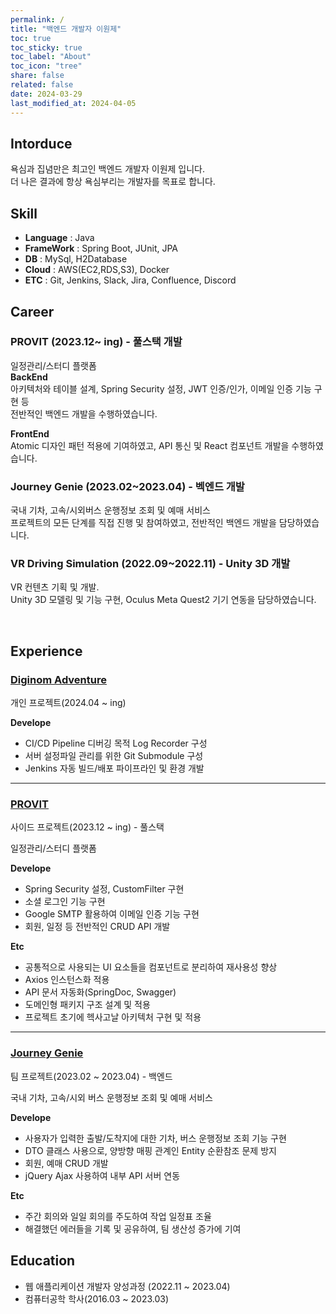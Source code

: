 ```yaml
---
permalink: /
title: "백엔드 개발자 이원제"
toc: true
toc_sticky: true
toc_label: "About"
toc_icon: "tree"
share: false
related: false
date: 2024-03-29
last_modified_at: 2024-04-05
---
```


<!-- Introduce -->

## Intorduce

욕심과 집념만은 최고인 백엔드 개발자 이원제 입니다.  
더 나은 결과에 항상 욕심부리는 개발자를 목표로 합니다.

<!-- 중학교 시절, 친구들의 얼굴로 모바일 퍼즐 게임을 만드는 친구를 보고 개발에 관심을 가지게 되었습니다.
컴퓨터공학과 졸업 후, 여러 강의와 사이드 프로젝트를 통해 역량을 키우는 중입니다. -->

<!-- 개발 이외에도 스무 살부터 여러번의 서비스업, 물류창고 등 다양한 일을 경험해왔습니다.
빠르게 적응하고 학습하는 것에 자신 있습니다. -->

<!-- Stack -->

## Skill

- **Language** : Java
- **FrameWork** : Spring Boot, JUnit, JPA
- **DB** : MySql, H2Database
- **Cloud** : AWS(EC2,RDS,S3), Docker
- **ETC** : Git, Jenkins, Slack, Jira, Confluence, Discord

<!-- **Language** : Java

**FrameWork & Lib** : Spring Boot, Jpa, MyBatis, Junit, React

**DB** : MySql, H2database

**Cloud** : AWS, Docker

**Etc** : Git, Jira, Confluence, Slack, Discord -->

<!-- Career -->

## Career

### PROVIT (2023.12~ ing) - 풀스택 개발

일정관리/스터디 플랫폼  
**BackEnd**  
아키텍처와 테이블 설계, Spring Security 설정, JWT 인증/인가, 이메일 인증 기능 구현 등  
전반적인 백엔드 개발을 수행하였습니다.

**FrontEnd**  
Atomic 디자인 패턴 적용에 기여하였고, API 통신 및 React 컴포넌트 개발을 수행하였습니다.

### Journey Genie (2023.02~2023.04) - 벡엔드 개발

국내 기차, 고속/시외버스 운행정보 조회 및 예매 서비스  
프로젝트의 모든 단계를 직접 진행 및 참여하였고, 전반적인 백엔드 개발을 담당하였습니다.

### VR Driving Simulation (2022.09~2022.11) - Unity 3D 개발

VR 컨텐츠 기획 및 개발.  
Unity 3D 모델링 및 기능 구현, Oculus Meta Quest2 기기 연동을 담당하였습니다.

<br>

<!-- Experience -->

## Experience

### [Diginom Adventure](/diginom/)

<!-- GitHub - [JourneyGenie](https://github.com/one-zeze/JourneyGenie) -->

개인 프로젝트(2024.04 ~ ing)

**Develope**

- CI/CD Pipeline 디버깅 목적 Log Recorder 구성
- 서버 설정파일 관리를 위한 Git Submodule 구성
- Jenkins 자동 빌드/배포 파이프라인 및 환경 개발

<!-- **Etc**

- 빌드/배포 상태 Slack 채널로 알림 설정 -->

---

### [PROVIT](/provit/)

사이드 프로젝트(2023.12 ~ ing) - 풀스택

일정관리/스터디 플랫폼

**Develope**

- Spring Security 설정, CustomFilter 구현
- 소셜 로그인 기능 구현
- Google SMTP 활용하여 이메일 인증 기능 구현
- 회원, 일정 등 전반적인 CRUD API 개발

**Etc**

- 공통적으로 사용되는 UI 요소들을 컴포넌트로 분리하여 재사용성 향상
- Axios 인스턴스화 적용
- API 문서 자동화(SpringDoc, Swagger)
- 도메인형 패키지 구조 설계 및 적용
- 프로젝트 초기에 헥사고날 아키텍처 구현 및 적용

---

### [Journey Genie](/journeygenie/)

팀 프로젝트(2023.02 ~ 2023.04) - 백엔드

국내 기차, 고속/시외 버스 운행정보 조회 및 예매 서비스

**Develope**

- 사용자가 입력한 출발/도착지에 대한 기차, 버스 운행정보 조회 기능 구현
- DTO 클래스 사용으로, 양방향 매핑 관계인 Entity 순환참조 문제 방지
- 회원, 예매 CRUD 개발
- jQuery Ajax 사용하여 내부 API 서버 연동

**Etc**

- 주간 회의와 일일 회의를 주도하여 작업 일정표 조율
- 해결했던 에러들을 기록 및 공유하여, 팀 생산성 증가에 기여

<!-- Activity -->

<!-- ## Activity -->

<!-- Education -->

## Education

- 웹 애플리케이션 개발자 양성과정 (2022.11 ~ 2023.04)
- 컴퓨터공학 학사(2016.03 ~ 2023.03)
